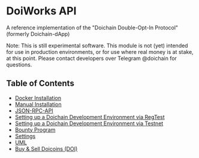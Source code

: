 # DoiWorks API 
A reference implementation of the "Doichain Double-Opt-In Protocol" (formerly Doichain-dApp) 

Note: This is still experimental software. This module is not (yet) intended for use in production environments, or for use where real money is at stake, at this point.
Please contact developers over Telegram @doichain for questions.

## Table of Contents
- [Docker Installation](doc/en/install-docker.md)
- [Manual Installation](doc/en/install-manual-linux.md)
- [JSON-RPC-API](doc/en/json-rpc-api.md)
- [Setting up a Doichain Development Environment via RegTest](doc/en/dev-env-regtest.md)
- [Setting up a Doichain Development Environment via Testnet](doc/en/dev-env-testnet.md)
- [Bounty Program](doc/en/bounty.md)
- [Settings](doc/en/settings.md)
- [UML](doc/en/uml.md)
- [Buy & Sell Doicoins (DOI)](https://bisq.network)
